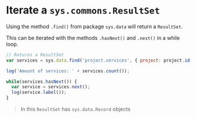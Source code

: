 # Iterate a `sys.commons.ResultSet`

Using the method `.find()` from package `sys.data` will return a
`ResultSet`.

This can be iterated with the methods `.hasNext()` and `.next()` in a
while loop.

```js
// Returns a ResultSet
var services = sys.data.find('project.services', { project: project.id() });

log('Amount of services: ' + services.count());

while(services.hasNext()) {
  var service = services.next();
  log(service.label());
}
```

> In this `ResultSet` has `sys.data.Record` objects
